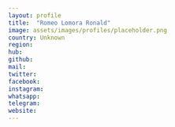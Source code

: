 ```yaml
---
layout: profile
title:  "Romeo Lomora Ronald"
image: assets/images/profiles/placeholder.png
country: Unknown
region: 
hub: 
github: 
mail: 
twitter: 
facebook: 
instagram: 
whatsapp: 
telegram: 
website: 
---
```

